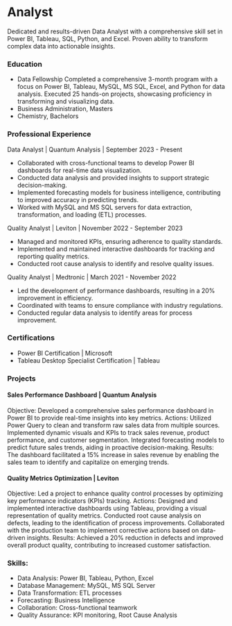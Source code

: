 # Analyst
Dedicated and results-driven Data Analyst with a comprehensive skill set in Power BI, Tableau, SQL, Python, and Excel. Proven ability to transform complex data into actionable insights. 

### Education

- Data Fellowship
Completed a comprehensive 3-month program with a focus on Power BI, Tableau, MySQL, MS SQL, Excel, and Python for data analysis.
Executed 25 hands-on projects, showcasing proficiency in transforming and visualizing data.
- Business Administration, Masters
- Chemistry, Bachelors

### Professional Experience

Data Analyst | Quantum Analysis | September 2023 - Present
- Collaborated with cross-functional teams to develop Power BI dashboards for real-time data visualization.
- Conducted data analysis and provided insights to support strategic decision-making.
- Implemented forecasting models for business intelligence, contributing to improved accuracy in predicting trends.
- Worked with MySQL and MS SQL servers for data extraction, transformation, and loading (ETL) processes.
  
Quality Analyst | Leviton | November 2022 - September 2023
- Managed and monitored KPIs, ensuring adherence to quality standards.
- Implemented and maintained interactive dashboards for tracking and reporting quality metrics.
- Conducted root cause analysis to identify and resolve quality issues.
  
Quality Analyst | Medtronic | March 2021 - November 2022
- Led the development of performance dashboards, resulting in a 20% improvement in efficiency.
- Coordinated with teams to ensure compliance with industry regulations.
- Conducted regular data analysis to identify areas for process improvement.

### Certifications
- Power BI Certification | Microsoft
- Tableau Desktop Specialist Certification | Tableau

### Projects
#### Sales Performance Dashboard | Quantum Analysis
Objective: Developed a comprehensive sales performance dashboard in Power BI to provide real-time insights into key metrics.
Actions:
Utilized Power Query to clean and transform raw sales data from multiple sources.
Implemented dynamic visuals and KPIs to track sales revenue, product performance, and customer segmentation.
Integrated forecasting models to predict future sales trends, aiding in proactive decision-making.
Results: The dashboard facilitated a 15% increase in sales revenue by enabling the sales team to identify and capitalize on emerging trends.

#### Quality Metrics Optimization | Leviton
Objective: Led a project to enhance quality control processes by optimizing key performance indicators (KPIs) tracking.
Actions:
Designed and implemented interactive dashboards using Tableau, providing a visual representation of quality metrics.
Conducted root cause analysis on defects, leading to the identification of process improvements.
Collaborated with the production team to implement corrective actions based on data-driven insights.
Results: Achieved a 20% reduction in defects and improved overall product quality, contributing to increased customer satisfaction.

### Skills:
- Data Analysis: Power BI, Tableau, Python, Excel
- Database Management: MySQL, MS SQL Server
- Data Transformation: ETL processes
- Forecasting: Business Intelligence
- Collaboration: Cross-functional teamwork
- Quality Assurance: KPI monitoring, Root Cause Analysis
